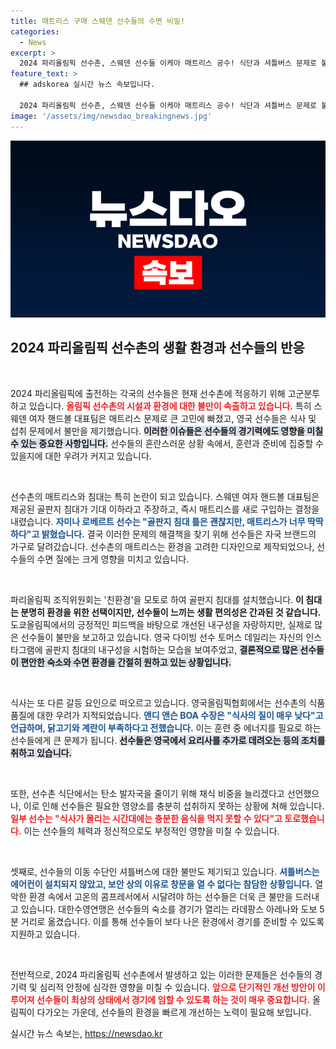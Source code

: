 ```yaml
---
title: 매트리스 구매 스웨덴 선수들의 수면 비밀!
categories:
  - News
excerpt: >
  2024 파리올림픽 선수촌, 스웨덴 선수들 이케아 매트리스 공수! 식단과 셔틀버스 문제로 불만 폭주, 선수들은 고통 호소. 선수촌의 골판지 침대 성능은 과연? 클릭해 자세한 소식 확인하세요!
feature_text: >
  ## adskorea 실시간 뉴스 속보입니다.

  2024 파리올림픽 선수촌, 스웨덴 선수들 이케아 매트리스 공수! 식단과 셔틀버스 문제로 불만 폭주, 선수들은 고통 호소. 선수촌의 골판지 침대 성능은 과연? 클릭해 자세한 소식 확인하세요!
image: '/assets/img/newsdao_breakingnews.jpg'
---
```


<p><img src="/assets/img/newsdao_breakingnews.jpg" alt="adskorea 속보" /></p>

<h2 data-ke-size="size26">2024 파리올림픽 선수촌의 생활 환경과 선수들의 반응</h2>

<p data-ke-size="size16">&nbsp;</p>

<p>2024 파리올림픽에 출전하는 각국의 선수들은 현재 선수촌에 적응하기 위해 고군분투하고 있습니다. <b><span style="color: #ee2323;">올림픽 선수촌의 시설과 환경에 대한 불만이 속출하고 있습니다.</span></b> 특히 스웨덴 여자 핸드볼 대표팀은 매트리스 문제로 큰 고민에 빠졌고, 영국 선수들은 식사 및 섭취 문제에서 불만을 제기했습니다. <b><span style="background-color: #21538527;">이러한 이슈들은 선수들의 경기력에도 영향을 미칠 수 있는 중요한 사항입니다.</span></b> 선수들의 혼란스러운 상황 속에서, 훈련과 준비에 집중할 수 있을지에 대한 우려가 커지고 있습니다.</p>

<p data-ke-size="size16">&nbsp;</p>

<p>선수촌의 매트리스와 침대는 특히 논란이 되고 있습니다. 스웨덴 여자 핸드볼 대표팀은 제공된 골판지 침대가 기대 이하라고 주장하고, 즉시 매트리스를 새로 구입하는 결정을 내렸습니다. <b><span style="color: #1a5490;">자미나 로베르트 선수는 "골판지 침대 틀은 괜찮지만, 매트리스가 너무 딱딱하다"고 밝혔습니다.</span></b> 결국 이러한 문제의 해결책을 찾기 위해 선수들은 자국 브랜드의 가구로 달려갔습니다. 선수촌의 매트리스는 환경을 고려한 디자인으로 제작되었으나, 선수들의 수면 질에는 크게 영향을 미치고 있습니다.</p>

<p data-ke-size="size16">&nbsp;</p>

<p>파리올림픽 조직위원회는 '친환경'을 모토로 하여 골판지 침대를 설치했습니다. <b><span style="ee2323;">이 침대는 분명히 환경을 위한 선택이지만, 선수들이 느끼는 생활 편의성은 간과된 것 같습니다.</span></b> 도쿄올림픽에서의 긍정적인 피드백을 바탕으로 개선된 내구성을 자랑하지만, 실제로 많은 선수들이 불만을 보고하고 있습니다. 영국 다이빙 선수 토머스 데일리는 자신의 인스타그램에 골판지 침대의 내구성을 시험하는 모습을 보여주었고, <b><span style="background-color: #21538527;">결론적으로 많은 선수들이 편안한 숙소와 수면 환경을 간절히 원하고 있는 상황입니다.</span></b></p>

<p data-ke-size="size16">&nbsp;</p>

<p>식사는 또 다른 갈등 요인으로 떠오르고 있습니다. 영국올림픽협회에서는 선수촌의 식품 품질에 대한 우려가 지적되었습니다. <b><span style="color: #1a5490;">앤디 앤슨 BOA 수장은 "식사의 질이 매우 낮다"고 언급하며, 닭고기와 계란이 부족하다고 전했습니다.</span></b> 이는 훈련 중 에너지를 필요로 하는 선수들에게 큰 문제가 됩니다. <b><span style="background-color: #21538527;">선수들은 영국에서 요리사를 추가로 데려오는 등의 조치를 취하고 있습니다.</span></b></p>

<p data-ke-size="size16">&nbsp;</p>

<p>또한, 선수촌 식단에서는 탄소 발자국을 줄이기 위해 채식 비중을 늘리겠다고 선언했으나, 이로 인해 선수들은 필요한 영양소를 충분히 섭취하지 못하는 상황에 처해 있습니다. <b><span style="color: #ee2323;">일부 선수는 "식사가 몰리는 시간대에는 충분한 음식을 먹지 못할 수 있다"고 토로했습니다.</span></b> 이는 선수들의 체력과 정신적으로도 부정적인 영향을 미칠 수 있습니다.</p>

<p data-ke-size="size16">&nbsp;</p>

<p>셋째로, 선수들의 이동 수단인 셔틀버스에 대한 불만도 제기되고 있습니다. <b><span style="color: #1a5490;">셔틀버스는 에어컨이 설치되지 않았고, 보안 상의 이유로 창문을 열 수 없다는 참담한 상황입니다.</span></b> 열악한 환경 속에서 고온의 콤프레서에서 시달려야 하는 선수들은 더욱 큰 불만을 드러내고 있습니다. 대한수영연맹은 선수들의 숙소를 경기가 열리는 라데팡스 아레나와 도보 5분 거리로 옮겼습니다. 이를 통해 선수들이 보다 나은 환경에서 경기를 준비할 수 있도록 지원하고 있습니다.</p>

<p data-ke-size="size16">&nbsp;</p>

<p>전반적으로, 2024 파리올림픽 선수촌에서 발생하고 있는 이러한 문제들은 선수들의 경기력 및 심리적 안정에 심각한 영향을 미칠 수 있습니다. <b><span style="color: #ee2323;">앞으로 단기적인 개선 방안이 이루어져 선수들이 최상의 상태에서 경기에 임할 수 있도록 하는 것이 매우 중요합니다.</span></b> 올림픽이 다가오는 가운데, 선수들의 환경을 빠르게 개선하는 노력이 필요해 보입니다.</p>
실시간 뉴스 속보는, <a href="https://newsdao.kr" rel="dofollow">https://newsdao.kr</a>


